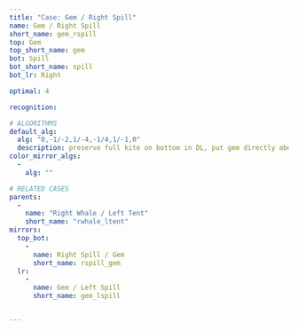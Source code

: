 ```yaml
---
title: "Case: Gem / Right Spill"
name: Gem / Right Spill
short_name: gem_rspill
top: Gem
top_short_name: gem
bot: Spill
bot_short_name: spill
bot_lr: Right

optimal: 4

recognition:

# ALGORITHMS
default_alg:
  alg: "0,-1/-2,1/-4,-1/4,1/-1,0"
  description: preserve full kite on bottom in DL, put gem directly above isolated corner on bottom (in this case, in UBR/DBR)
color_mirror_algs:
  -
    alg: ""

# RELATED CASES
parents:
  -
    name: "Right Whale / Left Tent"
    short_name: "rwhale_ltent"
mirrors:
  top_bot:
    -
      name: Right Spill / Gem
      short_name: rspill_gem
  lr:
    -
      name: Gem / Left Spill
      short_name: gem_lspill


---
```


